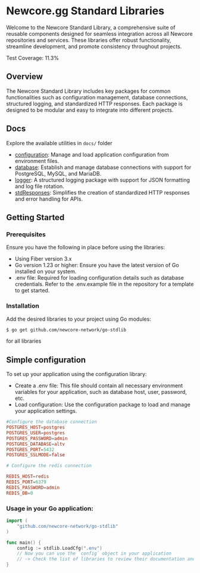 # Newcore.gg Standard Libraries

Welcome to the Newcore Standard Library, a comprehensive suite of reusable components designed for seamless integration across all Newcore repositories and services. These libraries offer robust functionality, streamline development, and promote consistency throughout projects.

Test Coverage: 11.3%

## Overview
The Newcore Standard Library includes key packages for common functionalities such as configuration management, database connections, structured logging, and standardized HTTP responses. Each package is designed to be modular and easy to integrate into different projects.

## Docs
Explore the available utilities in `docs/` folder
- [configuration](https://github.com/newcore-network/go-stdlib/docs/configuration.md): Manage and load application configuration from environment files.
- [database](https://github.com/newcore-network/go-stdlib/docs/database.md): Establish and manage database connections with support for PostgreSQL, MySQL, and MariaDB.
- [logger](https://github.com/newcore-network/go-stdlib/docs/logger.md): A structured logging package with support for JSON formatting and log file rotation.
- [stdResponses](https://github.com/newcore-network/go-stdlib/docs/stdResponses.md): Simplifies the creation of standardized HTTP responses and error handling for APIs.

## Getting Started
### Prerequisites
Ensure you have the following in place before using the libraries:
- Using Fiber version 3.x
- Go version 1.23 or higher: Ensure you have the latest version of Go installed on your system.
- .env file: Required for loading configuration details such as database credentials. Refer to the .env.example file in the repository for a template to get started.
### Installation
Add the desired libraries to your project using Go modules:

```sh
$ go get github.com/newcore-network/go-stdlib
```
for all libraries



## Simple configuration
To set up your application using the configuration library:

- Create a .env file: This file should contain all necessary environment variables for your application, such as database host, user, password, etc.
- Load configuration: Use the configuration package to load and manage your application settings.

```conf
#Configure the database connection
POSTGRES_HOST=postgres
POSTGRES_USER=postgres
POSTGRES_PASSWORD=admin
POSTGRES_DATABASE=altv
POSTGRES_PORT=5432
POSTGRES_SSLMODE=false

# Configure the redis connection

REDIS_HOST=redis
REDIS_PORT=6379
REDIS_PASSWORD=admin
REDIS_DB=0
```

### Usage in your Go application:

```go
import (
    "github.com/newcore-network/go-stdlib"
)

func main() {
    config := stdlib.LoadCfg(".env")
    // Now you can use the `config` object in your application
    // -> Check the list of libraries to review their documentation and learn how to implement each one... <-
}
```
